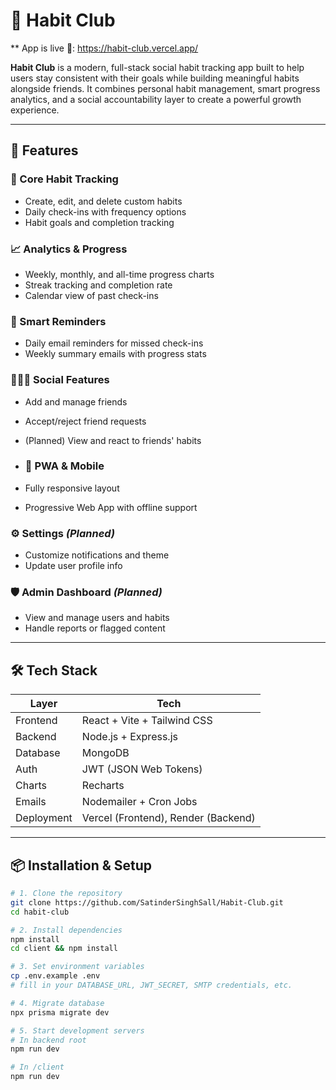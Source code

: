 # 🌱 Habit Club

** App is live 🚀: https://habit-club.vercel.app/

**Habit Club** is a modern, full-stack social habit tracking app built to help users stay consistent with their goals while building meaningful habits alongside friends. It combines personal habit management, smart progress analytics, and a social accountability layer to create a powerful growth experience.

---

## 🚀 Features

### 🧠 Core Habit Tracking
- Create, edit, and delete custom habits
- Daily check-ins with frequency options
- Habit goals and completion tracking

### 📈 Analytics & Progress
- Weekly, monthly, and all-time progress charts
- Streak tracking and completion rate
- Calendar view of past check-ins

### 🔔 Smart Reminders
- Daily email reminders for missed check-ins
- Weekly summary emails with progress stats

### 🧑‍🤝‍🧑 Social Features
- Add and manage friends
- Accept/reject friend requests
- (Planned) View and react to friends' habits

- ### 📱 PWA & Mobile
- Fully responsive layout
- Progressive Web App with offline support

### ⚙️ Settings *(Planned)*
- Customize notifications and theme
- Update user profile info

### 🛡️ Admin Dashboard *(Planned)*
- View and manage users and habits
- Handle reports or flagged content

---

## 🛠️ Tech Stack

| Layer        | Tech                             |
|--------------|----------------------------------|
| Frontend     | React + Vite + Tailwind CSS      |
| Backend      | Node.js + Express.js             |
| Database     | MongoDB                          |
| Auth         | JWT (JSON Web Tokens)            |
| Charts       | Recharts                         |
| Emails       | Nodemailer + Cron Jobs           |
| Deployment   | Vercel (Frontend), Render (Backend) |

---

## 📦 Installation & Setup

```bash
# 1. Clone the repository
git clone https://github.com/SatinderSinghSall/Habit-Club.git
cd habit-club

# 2. Install dependencies
npm install
cd client && npm install

# 3. Set environment variables
cp .env.example .env
# fill in your DATABASE_URL, JWT_SECRET, SMTP credentials, etc.

# 4. Migrate database
npx prisma migrate dev

# 5. Start development servers
# In backend root
npm run dev

# In /client
npm run dev
